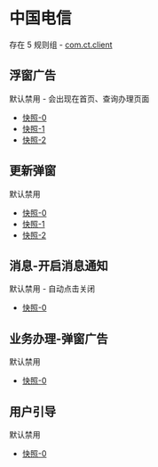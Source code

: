 # 中国电信

存在 5 规则组 - [com.ct.client](/src/apps/com.ct.client.ts)

## 浮窗广告

默认禁用 - 会出现在首页、查询办理页面

- [快照-0](https://i.gkd.li/import/12819676)
- [快照-1](https://i.gkd.li/import/12913735)
- [快照-2](https://i.gkd.li/import/13043345)

## 更新弹窗

默认禁用

- [快照-0](https://i.gkd.li/import/12819594)
- [快照-1](https://i.gkd.li/import/13316168)
- [快照-2](https://i.gkd.li/import/13695096)

## 消息-开启消息通知

默认禁用 - 自动点击关闭

- [快照-0](https://i.gkd.li/import/13043522)

## 业务办理-弹窗广告

默认禁用

- [快照-0](https://i.gkd.li/import/12913804)

## 用户引导

默认禁用

- [快照-0](https://i.gkd.li/import/12508971)
